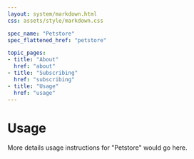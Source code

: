 ```yaml
---
layout: system/markdown.html
css: assets/style/markdown.css

spec_name: "Petstore"
spec_flattened_href: "petstore"

topic_pages:
- title: "About"
  href: "about"
- title: "Subscribing"
  href: "subscribing"
- title: "Usage"
  href: "usage"
---
```


# Usage

More details usage instructions for "Petstore" would go here.
